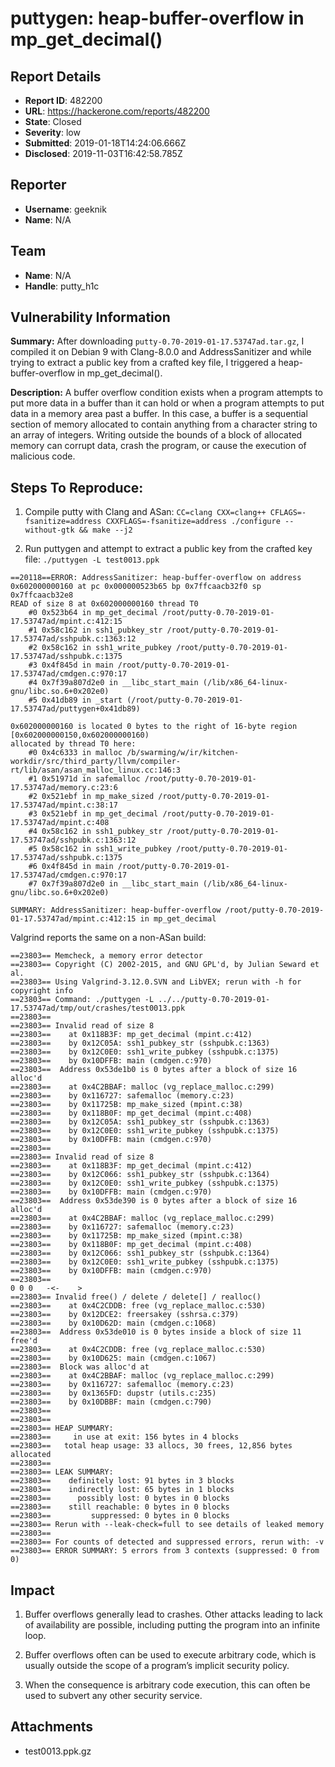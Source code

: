 # puttygen: heap-buffer-overflow in mp_get_decimal()

## Report Details
- **Report ID**: 482200
- **URL**: https://hackerone.com/reports/482200
- **State**: Closed
- **Severity**: low
- **Submitted**: 2019-01-18T14:24:06.666Z
- **Disclosed**: 2019-11-03T16:42:58.785Z

## Reporter
- **Username**: geeknik
- **Name**: N/A

## Team
- **Name**: N/A
- **Handle**: putty_h1c

## Vulnerability Information
**Summary:** 
After downloading `putty-0.70-2019-01-17.53747ad.tar.gz`, I compiled it on Debian 9 with Clang-8.0.0 and AddressSanitizer and while trying to extract a public key from a crafted key file, I triggered a heap-buffer-overflow in mp_get_decimal().

**Description:**
A buffer overflow condition exists when a program attempts to put more data in a buffer than it can hold or when a program attempts to put data in a memory area past a buffer. In this case, a buffer is a sequential section of memory allocated to contain anything from a character string to an array of integers. Writing outside the bounds of a block of allocated memory can corrupt data, crash the program, or cause the execution of malicious code.

## Steps To Reproduce:

1) Compile putty with Clang and ASan:
`CC=clang CXX=clang++ CFLAGS=-fsanitize=address CXXFLAGS=-fsanitize=address ./configure --without-gtk && make --j2`

2) Run puttygen and attempt to extract a public key from the crafted key file:
`./puttygen -L test0013.ppk`
```
==20118==ERROR: AddressSanitizer: heap-buffer-overflow on address 0x602000000160 at pc 0x000000523b65 bp 0x7ffcaacb32f0 sp 0x7ffcaacb32e8
READ of size 8 at 0x602000000160 thread T0
    #0 0x523b64 in mp_get_decimal /root/putty-0.70-2019-01-17.53747ad/mpint.c:412:15
    #1 0x58c162 in ssh1_pubkey_str /root/putty-0.70-2019-01-17.53747ad/sshpubk.c:1363:12
    #2 0x58c162 in ssh1_write_pubkey /root/putty-0.70-2019-01-17.53747ad/sshpubk.c:1375
    #3 0x4f845d in main /root/putty-0.70-2019-01-17.53747ad/cmdgen.c:970:17
    #4 0x7f39a807d2e0 in __libc_start_main (/lib/x86_64-linux-gnu/libc.so.6+0x202e0)
    #5 0x41db89 in _start (/root/putty-0.70-2019-01-17.53747ad/puttygen+0x41db89)

0x602000000160 is located 0 bytes to the right of 16-byte region [0x602000000150,0x602000000160)
allocated by thread T0 here:
    #0 0x4c6333 in malloc /b/swarming/w/ir/kitchen-workdir/src/third_party/llvm/compiler-rt/lib/asan/asan_malloc_linux.cc:146:3
    #1 0x51971d in safemalloc /root/putty-0.70-2019-01-17.53747ad/memory.c:23:6
    #2 0x521ebf in mp_make_sized /root/putty-0.70-2019-01-17.53747ad/mpint.c:38:17
    #3 0x521ebf in mp_get_decimal /root/putty-0.70-2019-01-17.53747ad/mpint.c:408
    #4 0x58c162 in ssh1_pubkey_str /root/putty-0.70-2019-01-17.53747ad/sshpubk.c:1363:12
    #5 0x58c162 in ssh1_write_pubkey /root/putty-0.70-2019-01-17.53747ad/sshpubk.c:1375
    #6 0x4f845d in main /root/putty-0.70-2019-01-17.53747ad/cmdgen.c:970:17
    #7 0x7f39a807d2e0 in __libc_start_main (/lib/x86_64-linux-gnu/libc.so.6+0x202e0)

SUMMARY: AddressSanitizer: heap-buffer-overflow /root/putty-0.70-2019-01-17.53747ad/mpint.c:412:15 in mp_get_decimal
```

Valgrind reports the same on a non-ASan build:
```
==23803== Memcheck, a memory error detector
==23803== Copyright (C) 2002-2015, and GNU GPL'd, by Julian Seward et al.
==23803== Using Valgrind-3.12.0.SVN and LibVEX; rerun with -h for copyright info
==23803== Command: ./puttygen -L ../../putty-0.70-2019-01-17.53747ad/tmp/out/crashes/test0013.ppk
==23803==
==23803== Invalid read of size 8
==23803==    at 0x118B3F: mp_get_decimal (mpint.c:412)
==23803==    by 0x12C05A: ssh1_pubkey_str (sshpubk.c:1363)
==23803==    by 0x12C0E0: ssh1_write_pubkey (sshpubk.c:1375)
==23803==    by 0x10DFFB: main (cmdgen.c:970)
==23803==  Address 0x53de1b0 is 0 bytes after a block of size 16 alloc'd
==23803==    at 0x4C2BBAF: malloc (vg_replace_malloc.c:299)
==23803==    by 0x116727: safemalloc (memory.c:23)
==23803==    by 0x11725B: mp_make_sized (mpint.c:38)
==23803==    by 0x118B0F: mp_get_decimal (mpint.c:408)
==23803==    by 0x12C05A: ssh1_pubkey_str (sshpubk.c:1363)
==23803==    by 0x12C0E0: ssh1_write_pubkey (sshpubk.c:1375)
==23803==    by 0x10DFFB: main (cmdgen.c:970)
==23803==
==23803== Invalid read of size 8
==23803==    at 0x118B3F: mp_get_decimal (mpint.c:412)
==23803==    by 0x12C066: ssh1_pubkey_str (sshpubk.c:1364)
==23803==    by 0x12C0E0: ssh1_write_pubkey (sshpubk.c:1375)
==23803==    by 0x10DFFB: main (cmdgen.c:970)
==23803==  Address 0x53de390 is 0 bytes after a block of size 16 alloc'd
==23803==    at 0x4C2BBAF: malloc (vg_replace_malloc.c:299)
==23803==    by 0x116727: safemalloc (memory.c:23)
==23803==    by 0x11725B: mp_make_sized (mpint.c:38)
==23803==    by 0x118B0F: mp_get_decimal (mpint.c:408)
==23803==    by 0x12C066: ssh1_pubkey_str (sshpubk.c:1364)
==23803==    by 0x12C0E0: ssh1_write_pubkey (sshpubk.c:1375)
==23803==    by 0x10DFFB: main (cmdgen.c:970)
==23803==
0 0 0   -<-    >
==23803== Invalid free() / delete / delete[] / realloc()
==23803==    at 0x4C2CDDB: free (vg_replace_malloc.c:530)
==23803==    by 0x12DCE2: freersakey (sshrsa.c:379)
==23803==    by 0x10D62D: main (cmdgen.c:1068)
==23803==  Address 0x53de010 is 0 bytes inside a block of size 11 free'd
==23803==    at 0x4C2CDDB: free (vg_replace_malloc.c:530)
==23803==    by 0x10D625: main (cmdgen.c:1067)
==23803==  Block was alloc'd at
==23803==    at 0x4C2BBAF: malloc (vg_replace_malloc.c:299)
==23803==    by 0x116727: safemalloc (memory.c:23)
==23803==    by 0x1365FD: dupstr (utils.c:235)
==23803==    by 0x10DBBF: main (cmdgen.c:790)
==23803==
==23803==
==23803== HEAP SUMMARY:
==23803==     in use at exit: 156 bytes in 4 blocks
==23803==   total heap usage: 33 allocs, 30 frees, 12,856 bytes allocated
==23803==
==23803== LEAK SUMMARY:
==23803==    definitely lost: 91 bytes in 3 blocks
==23803==    indirectly lost: 65 bytes in 1 blocks
==23803==      possibly lost: 0 bytes in 0 blocks
==23803==    still reachable: 0 bytes in 0 blocks
==23803==         suppressed: 0 bytes in 0 blocks
==23803== Rerun with --leak-check=full to see details of leaked memory
==23803==
==23803== For counts of detected and suppressed errors, rerun with: -v
==23803== ERROR SUMMARY: 5 errors from 3 contexts (suppressed: 0 from 0)
```

## Impact

1) Buffer overflows generally lead to crashes. Other attacks leading to lack of availability are possible, including putting the program into an infinite loop.

2) Buffer overflows often can be used to execute arbitrary code, which is usually outside the scope of a program’s implicit security policy.

3) When the consequence is arbitrary code execution, this can often be used to subvert any other security service.

## Attachments
- test0013.ppk.gz
